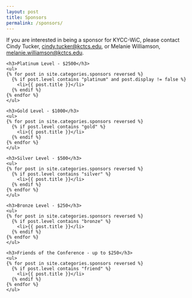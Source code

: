 ```yaml
---
layout: post
title: Sponsors
permalink: /sponsors/
---
```

<div class="col-md-12">
  <p>If you are interested in being a sponsor for KYCC-WiC, please contact Cindy Tucker, <a href="mailto:cindy.tucker@kctcs.edu">cindy.tucker@kctcs.edu</a>, or Melanie Williamson, <a href="mailto:melanie.williamson@kctcs.edu">melanie.williamson@kctcs.edu</a>.
  </p>
</div>

<div class="row">
  <div class="col-md-12">
  
    <h3>Platinum Level - $2500</h3>
    <ul>
    {% for post in site.categories.sponsors reversed %}
      {% if post.level contains "platinum" and post.display != false %}
        <li>{{ post.title }}</li>
      {% endif %}
    {% endfor %}
    </ul>
    
    <h3>Gold Level - $1000</h3>
    <ul>
    {% for post in site.categories.sponsors reversed %}
      {% if post.level contains "gold" %}
        <li>{{ post.title }}</li>
      {% endif %}
    {% endfor %}
    </ul>
    
    <h3>Silver Level - $500</h3>
    <ul>
    {% for post in site.categories.sponsors reversed %}
      {% if post.level contains "silver" %}
        <li>{{ post.title }}</li>
      {% endif %}
    {% endfor %}
    </ul>
    
    <h3>Bronze Level - $250</h3>
    <ul>
    {% for post in site.categories.sponsors reversed %}
      {% if post.level contains "bronze" %}
        <li>{{ post.title }}</li>
      {% endif %}
    {% endfor %}
    </ul>
    
    <h3>Friends of the Conference - up to $250</h3>
    <ul>
    {% for post in site.categories.sponsors reversed %}
      {% if post.level contains "friend" %}
        <li>{{ post.title }}</li>
      {% endif %}
    {% endfor %}
    </ul>
    
  </div>
</div>